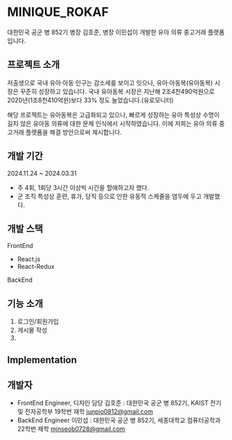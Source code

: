# MINIQUE_ROKAF
대한민국 공군 병 852기 병장 김호준, 병장 이민섭이 개발한 유아 의류 중고거래 플랫폼입니다.

## 프로젝트 소개
저출생으로 국내 유아·아동 인구는 감소세를 보이고 잇으나, 유아·아동복(유아동복) 시장은 꾸준히 성장하고 있습니다. 
국내 유아동복 시장은 지난해 2조4천490억원으로 2020년(1조8천410억원)보다 33% 정도 늘었습니다.(유로모니터)

해당 프로젝트는 유아동복은 고급화되고 있으나, 빠르게 성장하는 유아 특성상 수명이 길지 않은 유아동 의류에 대한 문제 인식에서 시작하였습니다.
이에 저희는 유아 의류 중고거래 플랫폼을 해결 방안으로써 제시합니다.

## 개발 기간
2024.11.24 ~ 2024.03.31
- 주 4회, 1회당 3시간 이상씩 시간을 할애하고자 했다.
- 군 조직 특성상 훈련, 휴가, 당직 등으로 인한 유동적 스케줄을 염두에 두고 개발했다.

## 개발 스택
FrontEnd
- React.js
- React-Redux

BackEnd

## 기능 소개
1. 로그인/회원가입
2. 게시물 작성
3. 

## Implementation

## 개발자
- FrontEnd Engineer, 디자인 담당
  김호준 : 대한민국 공군 병 852기, KAIST 전기 및 전자공학부 19학번 재학
  junpio0812@gmail.com
- BackEnd Engineer
  이민섭 : 대한민국 공군 병 852기, 세종대학교 컴퓨터공학과 22학번 재학
  mjnseob0728@gmail.com
